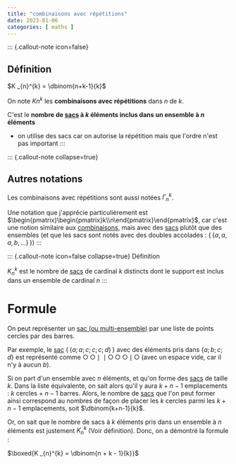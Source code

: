 ```yaml
---
title: "combinaisons avec répétitions"
date: 2023-01-06
categories: [ maths ]
---
```


::: {.callout-note icon=false}
## Définition
$K _{n}^{k} = \dbinom{n+k-1}{k}$

On note $K{n}^{k}$ les **combinaisons avec répétitions** dans $n$ de $k$.

C'est le **nombre de [sacs](sacs.md) à $k$ éléments inclus dans un ensemble à $n$ éléments**
 - on utilise des sacs car on autorise la répétition mais que l'ordre n'est pas important
:::


::: {.callout-note collapse=true}
##  Autres notations
Les combinaisons avec répétitions sont aussi notées $\Gamma _{n}^{k}$.

Une notation que j'apprécie particulièrement est $\begin{pmatrix}\begin{pmatrix}k\\n\end{pmatrix}\end{pmatrix}$, car c'est une notion similaire aux [combinaisons](combinaisons.md), mais avec des [sacs](sacs.md) plutôt que des ensembles (et que les sacs sont notés avec des doubles accolades : $\{\!\!\{ a, a, a, b, \dots \}\!\!\}$)
:::


::: {.callout-note icon=false collapse=true}
Définition

$K_{n}^{k}$ est le nombre de [sacs](sacs.md) de cardinal $k$ distincts dont le support est inclus dans un ensemble de cardinal $n$
:::


# Formule 

On peut représenter un [sac (ou multi-ensemble)](sacs.md) par une liste de points cercles par des barres.

Par exemple, le [sac](sacs.md) $\{\!\!\{ a; a; c; c; c; d \}\!\!\}$ avec des éléments pris dans $\{ a; b; c; d \}$ est représenté comme $\bigcirc \bigcirc \mid \; \mid \bigcirc \bigcirc \bigcirc \mid \bigcirc$ (avec un espace vide, car il n'y à aucun $b$).

Si on part d'un ensemble avec $n$ éléments, et qu'on forme des [sacs](sacs.md) de taille $k$. Dans la liste équivalente, on sait alors qu'il y aura $k + n - 1$ emplacements : $k$ cercles $+$ $n - 1$ barres. Alors, le nombre de [sacs](sacs.md) que l'on peut former ainsi correspond au nombres de façon de placer les $k$ cercles parmi les $k + n - 1$ emplacements, soit $\dbinom{k+n-1}{k}$.

Or, on sait que le nombre de sacs à $k$ éléments pris dans un ensemble à $n$ éléments est justement $K _{n}^{k}$ (Voir définition). Donc, on a démontré la formule :

$\boxed{K _{n}^{k} = \dbinom{n + k - 1}{k}}$


